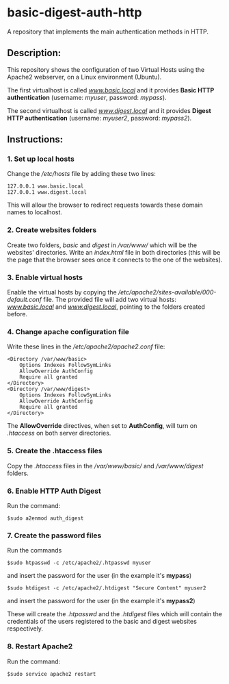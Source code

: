 # basic-digest-auth-http
A repository that implements the main authentication methods in HTTP.

## Description:
This repository shows the configuration of two Virtual Hosts using the Apache2 webserver, on a Linux environment (Ubuntu).

The first virtualhost is called *www.basic.local* and it provides **Basic HTTP authentication** (username: *myuser*, password: *mypass*). 

The second virtualhost is called *www.digest.local* and it provides **Digest HTTP authentication** (username: *myuser2*, password: *mypass2*). 

## Instructions:

### **1. Set up local hosts**

Change the */etc/hosts* file by adding these two lines:

    127.0.0.1 www.basic.local
    127.0.0.1 www.digest.local

This will allow the browser to redirect requests towards these domain names to localhost.

### **2. Create websites folders**
Create two folders, *basic* and *digest* in */var/www/* which will be the websites' directories. Write an *index.html* file in both directories (this will be the page that the browser sees once it connects to the one of the websites).

### **3. Enable virtual hosts**
Enable the virtual hosts by copying the */etc/apache2/sites-available/000-default.conf* file. The provided file will add two virtual hosts: *www.basic.local* and *www.digest.local*, pointing to the folders created before.

### **4. Change apache configuration file**
Write these lines in the */etc/apache2/apache2.conf* file:
    
    <Directory /var/www/basic>
        Options Indexes FollowSymLinks
        AllowOverride AuthConfig
        Require all granted
    </Directory>
    <Directory /var/www/digest>
        Options Indexes FollowSymLinks
        AllowOverride AuthConfig
        Require all granted
    </Directory> 
The **AllowOverride** directives, when set to **AuthConfig**,  will turn on *.htaccess* on both server directories.

### **5. Create the .htaccess files**
Copy the *.htaccess* files in the */var/www/basic/* and */var/www/digest* folders.

### **6. Enable HTTP Auth Digest**
Run the command:

    $sudo a2enmod auth_digest

### **7. Create the password files**
Run the commands

    $sudo htpasswd -c /etc/apache2/.htpasswd myuser
and insert the password for the user (in the example it's **mypass**)

    $sudo htdigest -c /etc/apache2/.htdigest "Secure Content" myuser2
and insert the password for the user (in the example it's **mypass2**)

These will create the *.htpasswd* and the *.htdigest* files which will contain the credentials of the users registered to the basic and digest websites respectively.

### **8. Restart Apache2**
Run the command:

    $sudo service apache2 restart
